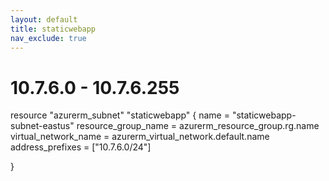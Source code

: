 ```yaml
---
layout: default
title: staticwebapp
nav_exclude: true
---
```

# 10.7.6.0 - 10.7.6.255
resource "azurerm_subnet" "staticwebapp" {
  name                 = "staticwebapp-subnet-eastus"
  resource_group_name  = azurerm_resource_group.rg.name
  virtual_network_name = azurerm_virtual_network.default.name
  address_prefixes     = ["10.7.6.0/24"]

}